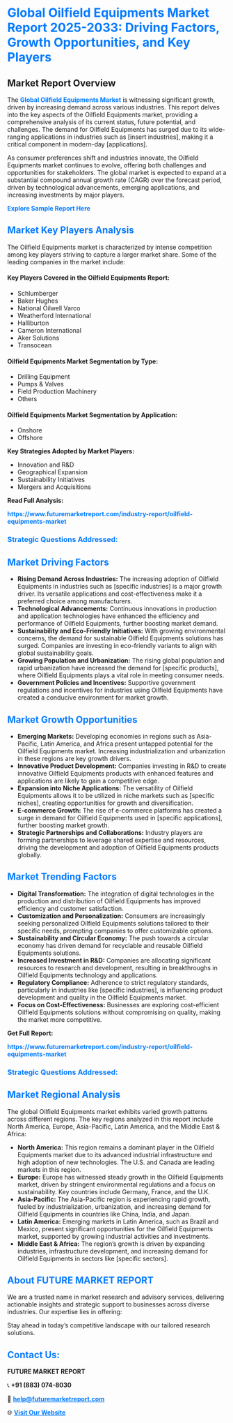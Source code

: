 <h1 style="color: #007BFF;">Global Oilfield Equipments Market Report 2025-2033: Driving Factors, Growth Opportunities, and Key Players</h1>

<section id="overview">
<h2>Market Report Overview</h2>
<p>The <a href="https://www.futuremarketreport.com/industry-report/oilfield-equipments-market" style="color: #007BFF; text-decoration: none;"><strong>Global Oilfield Equipments Market</strong></a> is witnessing significant growth, driven by increasing demand across various industries. This report delves into the key aspects of the Oilfield Equipments market, providing a comprehensive analysis of its current status, future potential, and challenges. The demand for Oilfield Equipments has surged due to its wide-ranging applications in industries such as [insert industries], making it a critical component in modern-day [applications].</p>
<p>As consumer preferences shift and industries innovate, the Oilfield Equipments market continues to evolve, offering both challenges and opportunities for stakeholders. The global market is expected to expand at a substantial compound annual growth rate (CAGR) over the forecast period, driven by technological advancements, emerging applications, and increasing investments by major players.</p>
</section>

<section id="overview">
<p><a href="https://www.futuremarketreport.com/request-sample/reportId=87961" style="color: #007BFF; text-decoration: none;"><strong>Explore Sample Report Here</strong></a></p>
</section>

<section id="key-players">
<h2 style="color: #007BFF;">Market Key Players Analysis</h2>
<p>The Oilfield Equipments market is characterized by intense competition among key players striving to capture a larger market share. Some of the leading companies in the market include:</p>
<h4>Key Players Covered in the Oilfield Equipments Report:</h4>
<ul><li>Schlumberger</li><li>Baker Hughes</li><li>National Oilwell Varco</li><li>Weatherford International</li><li>Halliburton</li><li>Cameron International</li><li>Aker Solutions</li><li>Transocean</li></ul>
<h4>Oilfield Equipments Market Segmentation by Type:</h4>
<ul><li>Drilling Equipment</li><li>Pumps &amp; Valves</li><li>Field Production Machinery</li><li>Others</li></ul>

<h4>Oilfield Equipments Market Segmentation by Application:</h4>
<ul><li>Onshore</li><li>Offshore</li></ul>
<p><strong>Key Strategies Adopted by Market Players:</strong></p>
<ul>
<li>Innovation and R&D</li>
<li>Geographical Expansion</li>
<li>Sustainability Initiatives</li>
<li>Mergers and Acquisitions</li>
</ul>
</section>

<section>
<p><strong>Read Full Analysis: </strong></p><a href="https://www.futuremarketreport.com/industry-report/oilfield-equipments-market" style="color: #007BFF; text-decoration: none;"><strong>https://www.futuremarketreport.com/industry-report/oilfield-equipments-market</strong></a>
<h3 style="color: #007BFF;">Strategic Questions Addressed:</h3>
</section>

<section id="driving-factors">
<h2 style="color: #007BFF;">Market Driving Factors</h2>
<ul>
<li><strong>Rising Demand Across Industries:</strong> The increasing adoption of Oilfield Equipments in industries such as [specific industries] is a major growth driver. Its versatile applications and cost-effectiveness make it a preferred choice among manufacturers.</li>
<li><strong>Technological Advancements:</strong> Continuous innovations in production and application technologies have enhanced the efficiency and performance of Oilfield Equipments, further boosting market demand.</li>
<li><strong>Sustainability and Eco-Friendly Initiatives:</strong> With growing environmental concerns, the demand for sustainable Oilfield Equipments solutions has surged. Companies are investing in eco-friendly variants to align with global sustainability goals.</li>
<li><strong>Growing Population and Urbanization:</strong> The rising global population and rapid urbanization have increased the demand for [specific products], where Oilfield Equipments plays a vital role in meeting consumer needs.</li>
<li><strong>Government Policies and Incentives:</strong> Supportive government regulations and incentives for industries using Oilfield Equipments have created a conducive environment for market growth.</li>
</ul>
</section>

<section id="growth-opportunities">
<h2 style="color: #007BFF;">Market Growth Opportunities</h2>
<ul>
<li><strong>Emerging Markets:</strong> Developing economies in regions such as Asia-Pacific, Latin America, and Africa present untapped potential for the Oilfield Equipments market. Increasing industrialization and urbanization in these regions are key growth drivers.</li>
<li><strong>Innovative Product Development:</strong> Companies investing in R&D to create innovative Oilfield Equipments products with enhanced features and applications are likely to gain a competitive edge.</li>
<li><strong>Expansion into Niche Applications:</strong> The versatility of Oilfield Equipments allows it to be utilized in niche markets such as [specific niches], creating opportunities for growth and diversification.</li>
<li><strong>E-commerce Growth:</strong> The rise of e-commerce platforms has created a surge in demand for Oilfield Equipments used in [specific applications], further boosting market growth.</li>
<li><strong>Strategic Partnerships and Collaborations:</strong> Industry players are forming partnerships to leverage shared expertise and resources, driving the development and adoption of Oilfield Equipments products globally.</li>
</ul>
</section>

<section id="trending-factors">
<h2 style="color: #007BFF;">Market Trending Factors</h2>
<ul>
<li><strong>Digital Transformation:</strong> The integration of digital technologies in the production and distribution of Oilfield Equipments has improved efficiency and customer satisfaction.</li>
<li><strong>Customization and Personalization:</strong> Consumers are increasingly seeking personalized Oilfield Equipments solutions tailored to their specific needs, prompting companies to offer customizable options.</li>
<li><strong>Sustainability and Circular Economy:</strong> The push towards a circular economy has driven demand for recyclable and reusable Oilfield Equipments solutions.</li>
<li><strong>Increased Investment in R&D:</strong> Companies are allocating significant resources to research and development, resulting in breakthroughs in Oilfield Equipments technology and applications.</li>
<li><strong>Regulatory Compliance:</strong> Adherence to strict regulatory standards, particularly in industries like [specific industries], is influencing product development and quality in the Oilfield Equipments market.</li>
<li><strong>Focus on Cost-Effectiveness:</strong> Businesses are exploring cost-efficient Oilfield Equipments solutions without compromising on quality, making the market more competitive.</li>
</ul>
</section>

<section>
<p><strong>Get Full Report: </strong></p><a href="https://www.futuremarketreport.com/industry-report/oilfield-equipments-market" style="color: #007BFF; text-decoration: none;"><strong>https://www.futuremarketreport.com/industry-report/oilfield-equipments-market</strong></a>
<h3 style="color: #007BFF;">Strategic Questions Addressed:</h3>
</section>


<section id="regional-analysis">
<h2 style="color: #007BFF;">Market Regional Analysis</h2>
<p>The global Oilfield Equipments market exhibits varied growth patterns across different regions. The key regions analyzed in this report include North America, Europe, Asia-Pacific, Latin America, and the Middle East & Africa:</p>
<ul>
<li><strong>North America:</strong> This region remains a dominant player in the Oilfield Equipments market due to its advanced industrial infrastructure and high adoption of new technologies. The U.S. and Canada are leading markets in this region.</li>
<li><strong>Europe:</strong> Europe has witnessed steady growth in the Oilfield Equipments market, driven by stringent environmental regulations and a focus on sustainability. Key countries include Germany, France, and the U.K.</li>
<li><strong>Asia-Pacific:</strong> The Asia-Pacific region is experiencing rapid growth, fueled by industrialization, urbanization, and increasing demand for Oilfield Equipments in countries like China, India, and Japan.</li>
<li><strong>Latin America:</strong> Emerging markets in Latin America, such as Brazil and Mexico, present significant opportunities for the Oilfield Equipments market, supported by growing industrial activities and investments.</li>
<li><strong>Middle East & Africa:</strong> The region’s growth is driven by expanding industries, infrastructure development, and increasing demand for Oilfield Equipments in sectors like [specific sectors].</li>
</ul>
</section>

<footer>
<h2 style="color: #007BFF;">About FUTURE MARKET REPORT</h2>
<p>We are a trusted name in market research and advisory services, delivering actionable insights and strategic support to businesses across diverse industries. Our expertise lies in offering:</p>

<p>Stay ahead in today’s competitive landscape with our tailored research solutions.</p>

<h2 style="color: #007BFF;">Contact Us:</h2>
<p><strong>FUTURE MARKET REPORT</strong></p>
<p>📞 <strong>+91 (883) 074-8030</strong></p>
<p>📧 <strong><a href="mailto:help@futuremarketreport.com" style="color: #007BFF;">help@futuremarketreport.com</a></strong></p>
<p>🌐 <strong><a href="https://www.futuremarketreport.com/" style="color: #007BFF;">Visit Our Website</a></strong></p>
</footer>